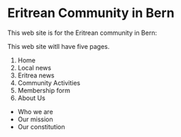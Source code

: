 # Eritrean Community in Bern
This web site is for the Eritrean community in Bern:

This web site witll have five pages.
1. Home
2. Local news
3. Eritrea news
4. Community Activities
5. Membership form
6. About Us
  + Who we are
  + Our mission
  + Our constitution
  


